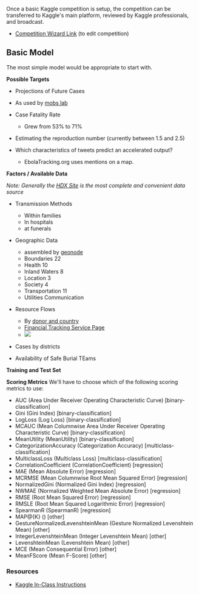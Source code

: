 
Once a basic Kaggle competition is setup, the competition can be transferred to Kaggle's main platform, reviewed by Kaggle professionals, and broadcast.

* [Competition Wizard Link](https://inclass.kaggle.com/join/k2k4-ugugzx-pvx3) (to edit competition)





## Basic Model

The most simple model would be appropriate to start with.

**Possible Targets**
* Projections of Future Cases
*  As used by [mobs lab](http://www.mobs-lab.org/ebola.html)
* Case Fatality Rate
   * Grew from 53% to 71%
* Estimating the reproduction number
    (currently between 1.5 and 2.5)
    

* Which characteristics of tweets predict an accelerated output?
   * EbolaTracking.org uses mentions on a map.

**Factors / Available Data**

*Note: Generally the [HDX Site](https://data.hdx.rwlabs.org/ebola) is the most complete and convenient data source*

* Transmission Methods
    * Within families
    * In hospitals 
    * at funerals
 
 * Geographic Data
     * assembled by [geonode ](http://www.ebolageonode.org/)
	* Boundaries 22
	* Health 10
	* Inland Waters 8
	* Location 3
	* Society 4
	* Transportation 11
	* Utilities Communication

* Resource Flows
   * By [donor and country](http://www.worldbank.org/en/topic/ebola/brief/global-ebola-response-resource-tracking)
   * [Financial Tracking Service Page](http://fts.unocha.org/pageloader.aspx?page=emerg-emergencyDetails&emergID=16506)
   * ![](http://note.io/1AUDrP7)
   
 * Cases by districts
 * Availability of Safe Burial TEams
   
   
    




**Training and Test Set**






**Scoring Metrics**
We'll have to choose which of the following scoring metrics to use:

* AUC (Area Under Receiver Operating Characteristic Curve) [binary-classification]
* Gini (Gini Index) [binary-classification]
* LogLoss (Log Loss) [binary-classification]
* MCAUC (Mean Columnwise Area Under Receiver Operating Characteristic Curve) [binary-classification]
* MeanUtility (MeanUtility) [binary-classification]
* CategorizationAccuracy (Categorization Accuracy) [multiclass-classification]
* MulticlassLoss (Multiclass Loss) [multiclass-classification]
* CorrelationCoefficient (CorrelationCoefficient) [regression]
* MAE (Mean Absolute Error) [regression]
* MCRMSE (Mean Columnwise Root Mean Squared Error) [regression]
* NormalizedGini (Normalized Gini Index) [regression]
* NWMAE (Normalized Weighted Mean Absolute Error) [regression]
* RMSE (Root Mean Squared Error) [regression]
* RMSLE (Root Mean Squared Logarithmic Error) [regression]
* SpearmanR (SpearmanR) [regression]
* MAP@{K} () [other]
* GestureNormalizedLevenshteinMean (Gesture Normalized Levenshtein Mean) [other]
* IntegerLevenshteinMean (Integer Levenshtein Mean) [other]
* LevenshteinMean (Levenshtein Mean) [other]
* MCE (Mean Consequential Error) [other]
* MeanFScore (Mean F-Score) [other]


### Resources

* [Kaggle In-Class Instructions](https://www.kaggle.com/wiki/KaggleInClass)
